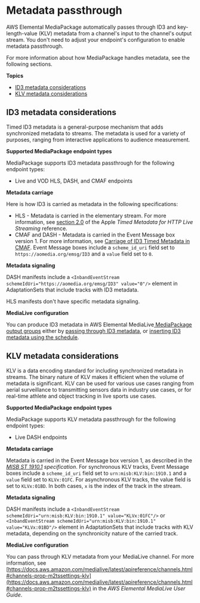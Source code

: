# Metadata passthrough<a name="metadata-passthrough"></a>

AWS Elemental MediaPackage automatically passes through ID3 and key\-length\-value \(KLV\) metadata from a channel's input to the channel's output stream\. You don't need to adjust your endpoint's configuration to enable metadata passthrough\.

For more information about how MediaPackage handles metadata, see the following sections\.

**Topics**
+ [ID3 metadata considerations](#metadata-passthrough-id3)
+ [KLV metadata considerations](#metadata-passthrough-klv)

## ID3 metadata considerations<a name="metadata-passthrough-id3"></a>

Timed ID3 metadata is a general\-purpose mechanism that adds synchronized metadata to streams\. The metadata is used for a variety of purposes, ranging from interactive applications to audience measurement\.

**Supported MediaPackage endpoint types**

MediaPackage supports ID3 metadata passthrough for the following endpoint types:
+ Live and VOD HLS, DASH, and CMAF endpoints

**Metadata carriage**

Here is how ID3 is carried as metadata in the following specifications:
+ HLS \- Metadata is carried in the elementary stream\. For more information, see [section 2\.0](https://developer.apple.com/library/archive/documentation/AudioVideo/Conceptual/HTTP_Live_Streaming_Metadata_Spec/2/2.html) of the Apple *Timed Metadata for HTTP Live Streaming* reference\.
+ CMAF and DASH \- Metadata is carried in the Event Message box version 1\. For more information, see [Carriage of ID3 Timed Metadata in CMAF](https://aomediacodec.github.io/id3-emsg/)\. Event Message boxes include a `scheme_id_uri` field set to `https://aomedia.org/emsg/ID3` and a `value` field set to `0`\.

**Metadata signaling**

DASH manifests include a `<InbandEventStream schemeIdUri="https://aomedia.org/emsg/ID3" value="0"/>` element in AdaptationSets that include tracks with ID3 metadata\. 

HLS manifests don't have specific metadata signaling\.

**MediaLive** **configuration**

You can produce ID3 metadata in AWS Elemental MediaLive[ MediaPackage output groups](https://docs.aws.amazon.com/medialive/latest/ug/creating-mediapackage-output-group.html) either by [passing through ID3 metadata](https://docs.aws.amazon.com/medialive/latest/ug/passthru-metadata.html), or [inserting ID3 metadata using the schedule](https://docs.aws.amazon.com/medialive/latest/ug/insert-usercreated-metadata.html)\.

## KLV metadata considerations<a name="metadata-passthrough-klv"></a>

KLV is a data encoding standard for including synchronized metadata in streams\. The binary nature of KLV makes it efficient when the volume of metadata is significant\. KLV can be used for various use cases ranging from aerial surveillance to transmitting sensors data in industry use cases, or for real\-time athlete and object tracking in live sports use cases\.

**Supported MediaPackage endpoint types**

MediaPackage supports KLV metadata passthrough for the following endpoint types:
+ Live DASH endpoints

**Metadata carriage**

Metadata is carried in the Event Message box version 1, as described in the *[MISB ST 1910\.1](https://nsgreg.nga.mil/doc/view?i=5097) specification*\. For synchronous KLV tracks, Event Message boxes include a `scheme_id_uri` field set to `urn:misb:KLV:bin:1910.1` and a `value` field set to `KLVx:01FC`\. For asynchronous KLV tracks, the value field is set to `KLVx:01BD`\. In both cases, `x` is the index of the track in the stream\.

**Metadata signaling**

DASH manifests include a `<InbandEventStream schemeIdUri="urn:misb:KLV:bin:1910.1" value="KLVx:01FC"/>` or `<InbandEventStream schemeIdUri="urn:misb:KLV:bin:1910.1" value="KLVx:01BD"/>` element in AdaptationSets that include tracks with KLV metadata, depending on the synchronicity nature of the carried track\.

**MediaLive** **configuration**

You can pass through KLV metadata from your MediaLive channel\. For more information, see [https://docs.aws.amazon.com/medialive/latest/apireference/channels.html#channels-prop-m2tssettings-klv](https://docs.aws.amazon.com/medialive/latest/apireference/channels.html#channels-prop-m2tssettings-klv) in the *AWS Elemental MediaLive User Guide*\.